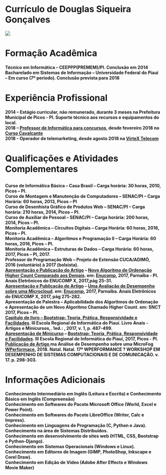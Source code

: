 # Currículo de Douglas Siqueira Gonçalves
<img src="https://instagram.fpcs1-1.fna.fbcdn.net/vp/15287468df98fbfe5d1888c1368d76da/5BC7EBC6/t51.2885-19/32741413_650393918646573_8095174958163951616_n.jpg">
<H1>Formação Acadêmica</H1>
<h4>
Técnico em Informática – CEEPPP(PREMEM)/PI. Conclusão em 2014<br>
Bacharelado em Sistemas de Informação – Universidade Federal do Piauí – Em curso (7º período). Conclusão prevista para 2018</h4>

<h1>Experiência Profissional</h1>

<h4>2014 – Estágio curricular, não remunerado, durante 3 meses na Prefeitura Municipal de Picos - PI. Suporte técnico aos recursos e equipamentos do local.<br>
2018 – <a href="https://www.youtube.com/watch?v=UHlRa0p09eI">Professor de Informática para concursos</a>, desde fevereiro 2018 no <a href="http://www.cursocavalcante.com">Curso Cavalcante</a><br>
2018 - Operador de telemarketing, desde agosto 2018 na <a href="http://www.virtex.com.br">VirteX Telecom</a>
</h4>

<h1>

Qualificações e Atividades Complementares 
</h1>
<h4>Curso de Informática Básica – Casa Brasil – Carga horária: 30 horas, 2010, Picos – PI.<br>
Curso de Montagem e Manutenção de Computadores – SENAC/PI – Carga Horária: 60 horas, 2013, Picos – PI<br>
Curso de Desenhista Gráfico de Produtos Web – SENAC/PI – Carga horária: 210 horas, 2014, Picos – PI.<br>
Curso de Auxiliar de Pessoal – SENAC/PI – Carga horária: 200 horas, 2014, Picos – PI.<br>
Monitoria Acadêmica – Circuitos Digitais – Carga Horária: 60 horas, 2016, Picos – PI.<br>
Monitoria Acadêmica – Algoritmos e Programação II – Carga Horária: 60 horas, 2016, Picos – PI.<br>
Monitoria Acadêmica – Estruturas de Dados – Carga Horária: 60 horas, 2017, Picos – PI, 2017.<br>
Professor de Programação Web – Projeto de Extensão CUCA/ADIMÓ, 2016 (voluntário) à 2017 (bolsista).<br>
<a href="https://www.enucomp.com.br/2017/enucomp_2017_autores_artigos.pdf">Apresentação e Publicação do Artigo</a> – <a href="http://www.enucomp.com.br/2017/enucomp_anaisX_2017.pdf">Novo Algoritmo de Ordenação Higher Count Comparado aos Demais</a>. em: <a href="enucomp.com.br/2017">Enucomp</a>, 2017, Parnaíba - PI. Anais Eletrônicos do ENUCOMP X, 2017,pág 25-31.<br>
<a href="https://www.enucomp.com.br/2017/enucomp_2017_autores_artigos.pdf">Apresentação e Publicação de Artigo</a> – <a href="http://www.enucomp.com.br/2017/enucomp_anaisX_2017.pdf">Uma Avaliação de Desempenho sobre uma Microcloud</a>. em: <a href="enucomp.com.br/2017">Enucomp</a>, 2017, Parnaíba. Anais Eletrônicos do ENUCOMP X, 2017, pág 275-282.<br>
Apresentação de Palestra – Aplicabilidade dos Algoritmos de Ordenação e Apresentação de um Novo Algoritmo Chamado Higher Count. em: SNCT 2017, Picos – PI.<br>
<a href="http://www.eripi.com.br/2017/images/anais/minicursos/12.pdf">Capítulo de livro – Bootstrap: Teoria, Prática, Responsividade e Facilidades</a>. III Escola Regional de Informática do Piauí. Livro Anais - Artigos e Minicursos,. 1ed.: , 2017, v. 1, p. 487-499.<br>
<a href="http://www.eripi.com.br/2017/images/certificados/eripi-certificados-minicurso.pdf">Apresentação de Minicurso</a> – <a href="http://www.eripi.com.br/2017/programacao/minicursos">Bootstrap: Teoria, Prática, Responsividade e Facilidades</a>. III Escola Regional de Informática do Piauí, 2017, Picos - PI.<br>
<a href="http://natal.uern.br/eventos/csbc2018/wp-content/uploads/2018/08/Anais-Final-WPerformance.pdf">Publicação de Artigo </a> ma Análise de Desempenho sobre uma MicroFog <a href="http://www.natal.uern.br/eventos/csbc2018/?page_id=234">WPerformace</a>, 2018. Natal. Natal. 17º WPERFORMANCE ? WORKSHOP EM DESEMPENHO DE SISTEMAS COMPUTACIONAIS E DE COMUNICAÇÃO. v. 17. p. 298-303.
</h4>

<h1>Informações Adicionais </h1>

<h4>Conhecimento Intermediário em Inglês  (Leitura e Escrita) e Conhecimento Básico em Inglês (Compreensão)<br>
Conhecimento em Softwares do Pacote Microsoft Office (World, Excel e Power Point).<br>
Conhecimento em Softwares do Pacote LibreOffice (Writer, Calc e Impress).<br>
Conhecimento em Linguagens de Programação (C, Python e Java).<br>
Conhecimento na área de Sistemas Distribuídos.<br>
Conhecimento em desenvolvimento de sites web (HTML, CSS, Bootstrap e Python-Django).<br>
Conhecimento em Sistemas Operacionais (Windows e Linux).<br>
Conhecimento em Editores de Imagem (GIMP, PhotoShop, Inkscape e Corel Draw).<br>
Conhecimento em Edição de Vídeo (Adobe After Effects e Windows Movie Maker)<br>
</h4>

